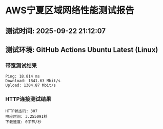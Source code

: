 # AWS宁夏区域网络性能测试报告
## 测试时间: 2025-09-22 21:12:07
## 测试环境: GitHub Actions Ubuntu Latest (Linux)

### 带宽测试结果
```
Ping: 18.814 ms
Download: 1841.63 Mbit/s
Upload: 1304.87 Mbit/s
```

### HTTP连接测试结果
```
HTTP状态码: 307
响应时间: 3.255091秒
下载速度: 0字节/秒
```


